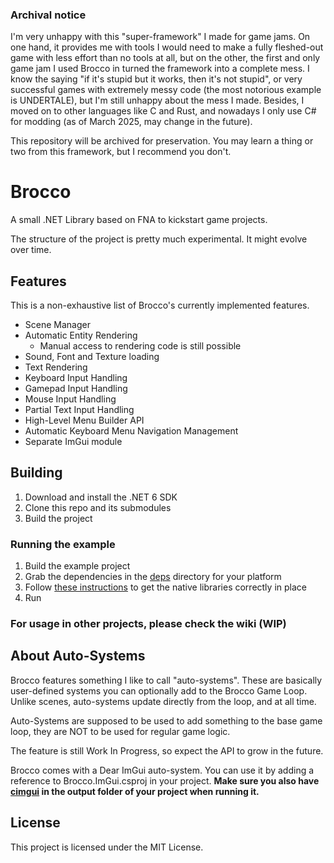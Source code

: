 ### Archival notice
I'm very unhappy with this "super-framework" I made for game jams. On one hand, it provides me with tools I would need to make a fully fleshed-out game with less effort than no tools at all, but on the other, the first and only game jam I used Brocco in turned the framework into a complete mess. I know the saying "if it's stupid but it works, then it's not stupid", or very successful games with extremely messy code (the most notorious example is UNDERTALE), but I'm still unhappy about the mess I made. Besides, I moved on to other languages like C and Rust, and nowadays I only use C# for modding (as of March 2025, may change in the future).

This repository will be archived for preservation. You may learn a thing or two from this framework, but I recommend you don't.

# Brocco
A small .NET Library based on FNA to kickstart game projects.
 
The structure of the project is pretty much experimental. It might evolve over time.

## Features
This is a non-exhaustive list of Brocco's currently implemented features.
- Scene Manager
- Automatic Entity Rendering
  - Manual access to rendering code is still possible
- Sound, Font and Texture loading
- Text Rendering
- Keyboard Input Handling
- Gamepad Input Handling
- Mouse Input Handling
- Partial Text Input Handling
- High-Level Menu Builder API
- Automatic Keyboard Menu Navigation Management
- Separate ImGui module

## Building
1. Download and install the .NET 6 SDK
2. Clone this repo and its submodules
3. Build the project

### Running the example
1. Build the example project
2. Grab the dependencies in the [deps](deps) directory for your platform
3. Follow [these instructions](https://github.com/FNA-XNA/FNA/wiki/Appendix-E:-Modern-.NET-and-NativeAOT#when-developing) to get the native libraries correctly in place
4. Run

### For usage in other projects, please check the wiki (WIP)

## About Auto-Systems

Brocco features something I like to call "auto-systems". These are basically user-defined systems you can optionally add to the Brocco Game Loop. Unlike scenes, auto-systems update directly from the loop, and at all time.

Auto-Systems are supposed to be used to add something to the base game loop, they are NOT to be used for regular game logic.

The feature is still Work In Progress, so expect the API to grow in the future.

Brocco comes with a Dear ImGui auto-system. You can use it by adding a reference to Brocco.ImGui.csproj in your project. **Make sure you also have [cimgui](deps) in the output folder of your project when running it.**

## License

This project is licensed under the MIT License.
